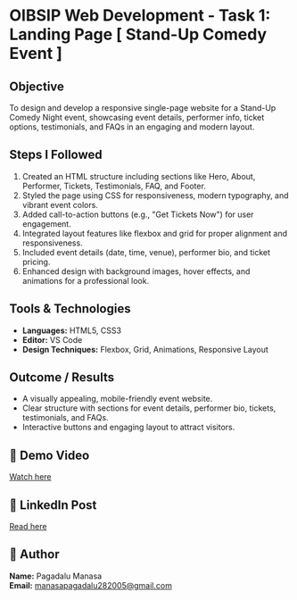 # OIBSIP Web Development - Task 1: Landing Page [ Stand-Up Comedy Event ]

## Objective
To design and develop a responsive single-page website for a Stand-Up Comedy Night event, showcasing event details, performer info, ticket options, testimonials, and FAQs in an engaging and modern layout.

## Steps I Followed
1. Created an HTML structure including sections like Hero, About, Performer, Tickets, Testimonials, FAQ, and Footer.
2. Styled the page using CSS for responsiveness, modern typography, and vibrant event colors.
3. Added call-to-action buttons (e.g., "Get Tickets Now") for user engagement.
4. Integrated layout features like flexbox and grid for proper alignment and responsiveness.
5. Included event details (date, time, venue), performer bio, and ticket pricing.
6. Enhanced design with background images, hover effects, and animations for a professional look.

## Tools & Technologies
- **Languages:** HTML5, CSS3  
- **Editor:** VS Code  
- **Design Techniques:** Flexbox, Grid, Animations, Responsive Layout  

##  Outcome / Results
- A visually appealing, mobile-friendly event website.  
- Clear structure with sections for event details, performer bio, tickets, testimonials, and FAQs.  
- Interactive buttons and engaging layout to attract visitors.  

## 🎥 Demo Video
[Watch here](Paste_Your_Video_Link_After_Recording)

## 🔗 LinkedIn Post
[Read here](Paste_Your_LinkedIn_Post_Link_After_Sharing)

## 👤 Author
**Name:** Pagadalu Manasa  
**Email:** manasapagadalu282005@gmail.com

